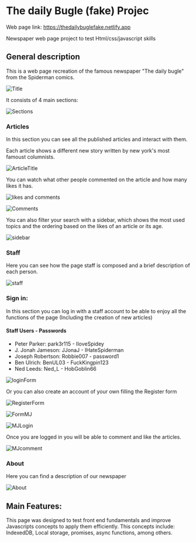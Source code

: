 # The daily Bugle (fake) Projec

Web page link: https://thedailybuglefake.netlify.app

Newspaper web page project to test Html/css/javascript skills


## General description

This is a web page recreation of the famous newspaper "The daily bugle" from the Spiderman comics.

![Title](https://github.com/user-attachments/assets/e63af25c-41b9-4289-ae05-86d0d8d2a34d)

It consists of 4 main sections:

![Sections](https://github.com/user-attachments/assets/f8bb8a4b-19df-4080-920e-648cb88f2a5a)


### Articles 
In this section you can see all the published articles and interact with them.

Each article shows a different new story written by new york's most famoust columnists.

![ArticleTitle](https://github.com/user-attachments/assets/2df8f2c9-e9f4-4218-80c7-6801080ffe00) 

You can watch what other people commented on the article and how many likes it has.

![likes and comments](https://github.com/user-attachments/assets/5f1eab2a-9ebd-4f89-afc6-193cb93b023b)

![Comments](https://github.com/user-attachments/assets/67e49300-ab56-4e15-b264-2eb761f6e527)

You can also filter your search with a sidebar, which shows the most used topics and the ordering based on the likes of an article or its age.

![sidebar](https://github.com/user-attachments/assets/fc4a8f42-7cdc-4f49-9578-ab8cd026f6c9)


### Staff
Here you can see how the page staff is composed and a brief description of each person.

![staff](https://github.com/user-attachments/assets/2ba8d816-fde5-4834-aa4d-16cffb116c8f)

### Sign in: 
In this section you can log in with a staff account to be able to enjoy all the functions of the page (Including the creation of new articles)

#### Staff Users - Passwords
- Peter Parker: park3r115 - IloveSpidey
- J. Jonah Jameson: JJonaJ - IHateSpiderman
- Joseph Robertson: Robbie007 - password1
- Ben Ulrich: BenUL03 - FuckKingpin123
- Ned Leeds: Ned_L - HobGoblin66

![loginForm](https://github.com/user-attachments/assets/69fbcd20-96be-490c-8683-ac58b58aaa62)

Or you can also create an account of your own filling the Register form

![RegisterForm](https://github.com/user-attachments/assets/b2dafd1e-140c-49ab-9f47-547e3cbde0bf)

![FormMJ](https://github.com/user-attachments/assets/7ee72395-fbf8-42f9-a5a7-cc580211d40f)

![MJLogin](https://github.com/user-attachments/assets/1a527501-bdc2-46fa-9b58-13f429a71297)

Once you are logged in you will be able to comment and like the articles.

![MJcomment](https://github.com/user-attachments/assets/1d873082-fcb6-4ec7-8de7-ac40f98d6376)

### About 
Here you can find a description of our newspaper

![About](https://github.com/user-attachments/assets/0ccbbfd9-2f40-49b6-af2b-b574e93e1ae8)


## Main Features: 

This page was designed to test front end fundamentals and  improve Javascripts concepts to apply them efficiently. This concepts include: IndexedDB, Local storage, promises, async functions, among others.
